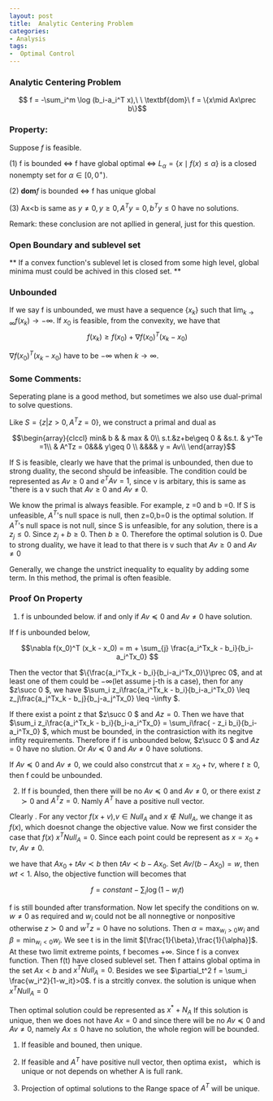 ```yaml
---
layout: post
title:  Analytic Centering Problem
categories:
- Analysis
tags:
-  Optimal Control
---
```


### Analytic Centering Problem

$$ f = -\sum_i^m \log (b_i-a_i^T x),\ \ \textbf{dom}\ f = \{x\mid Ax\prec b\}$$

### Property:
Suppose $f$ is feasible. 

(1) f is bounded $\Longleftrightarrow$ f have global optimal $\Longleftrightarrow$ $L_\alpha =\{ x\mid f(x)\leq \alpha\}$ is a closed nonempty set for $\alpha \in [0,0^+)$.

(2) $\textbf{dom} f$ is bounded $\Longleftrightarrow$  f has unique global 

(3) Ax<b is same as $y\neq 0 ,y\geq 0,A^Ty=0,b^Ty\leq0$ have no solutions.

Remark: these conclusion are not apllied in general, just for this question. 


### Open Boundary and sublevel set

** If a convex function's sublevel let is closed from some high level, global minima must could be achived in this closed set.  **


### Unbounded

If we say f is unbounded, we must have a sequence  {$x_k$} such that  $\lim_{k\to \infty} f(x_k) \to -\infty$. If $x_0$ is feasible, from the convexity, we have that 
$$f(x_k) \geq f(x_0) + \nabla f(x_0)^T (x_k - x_0)$$

$\nabla f(x_0)^T (x_k - x_0)$ have to be $-\infty$ when $k\to \infty$.


### Some Comments:
Seperating plane is a good method, but sometimes we also use dual-primal to solve questions. 

Like $S=\{z|z>0, A^T z =0\}$, we construct a primal and dual as 

$$\begin{array}{clccl}
min& b & & max & 0\\
s.t.&z+be\geq 0 & &s.t. & y^Te =1\\
& A^Tz = 0&&& y\geq 0 \\
&&&& y = Av\\
\end{array}$$

If S is feasible, clearly we have that the primal is unbounded, then due to strong duality, the second should be infeasible. The condition could be represented as $Av\geq 0$ and $e^TAv=1$, since v is arbitary, this is same as "there is a v such that $Av\geq 0$ and $Av\neq 0$.

We know the primal is always feasible. For example, z =0 and b =0.  If S is unfeasible, $A^T$'s null space is null, then z=0,b=0 is the optimal solution. If $A^T$'s null space is not null, since S is unfeasible, for any solution, there is a $z_j\leq 0$. Since $z_j+b\geq 0$. Then $b\geq 0$. Therefore the optimal solution is 0. Due to strong duality, we have it lead to that there is v such that $Av\geq 0$ and $Av\neq 0$


Generally, we change the unstrict inequality to equality by adding some term.  In this method, the primal is often feasible. 


### Proof On Property

1) f is unbounded below. if and only if  $Av\preceq 0$ and $Av\neq 0$ have solution.

If f is unbounded below, 

$$\nabla f(x_0)^T (x_k - x_0) = m + \sum_{j} \frac{a_i^Tx_k - b_i}{b_i-a_i^Tx_0} $$

Then the vector that $\{\frac{a_i^Tx_k - b_i}{b_i-a_i^Tx_0}\}\prec 0$, and at least one of them could be $-\infty$(let assume j-th is a case), then for any $z\succ 0 $, we have $\sum_i z_i\frac{a_i^Tx_k - b_i}{b_i-a_i^Tx_0} \leq z_j\frac{a_j^Tx_k - b_j}{b_j-a_j^Tx_0} \leq -\infty $. 

If there exist a point z that $z\succ 0 $ and $Az=0$. Then we have that $\sum_i z_i\frac{a_i^Tx_k - b_i}{b_i-a_i^Tx_0} =  \sum_i\frac{ - z_i b_i}{b_i-a_i^Tx_0}  $, which must be bounded, in the contrasiction with its negitve infity requirements. Therefore if f is unbounded below, $z\succ 0 $ and $Az=0$ have no slution. Or $Av\preceq 0$ and $Av\neq 0$ have solutions. 


If $Av\preceq 0$ and $Av\neq 0$, we could also constrcut that $x = x_0 + tv$, where $t\geq 0$, then f could be unbounded. 

2) If f is bounded, then there will be no $Av\preceq 0$ and $Av\neq 0$, or there exist $z\succ 0$ and $A^Tz=0$.   Namly $A^T$ have a positive null vector.

Clearly . For any vector $f(x+v)$,$v\in Null_A$ and $x\notin Null_A$, we change it as $f(x)$, which doesnot change the objective value. Now we first consider the case that $f(x)$   $x^T Null_A =0$. Since each point could be represent as $x=x_0 + tv$,  $Av\neq 0$.

we have that $Ax_0 + tAv\prec b$ then $tAv \prec b - Ax_0$.  Set $Av/(b-Ax_0) = w$, then $wt<1$. Also, the objective function will becomes that 

$$f = constant - \sum_i \log (1-w_i t)$$

f is still bounded after transformation. Now let specify the conditions on w.  $w\neq0$ as required and $w_i$ could not be all nonnegtive or nonpositive otherwise $z\succ 0$ and $w^Tz=0$ have no solutions.  Then $\alpha = \max_{w_i >0}w_i$ and $\beta = \min_{w_i <0}w_i$. We see t is in the limit $[\frac{1}{\beta},\frac{1}{\alpha}]$. At these two limit extreme points, f becomes $+\infty$. Since f is a convex function. Then f(t) have closed sublevel set. Then f attains global optima in the set $Ax<b$ and $x^T Null_A =0$. Besides we see $\partial_t^2 f = \sum_i \frac{w_i^2}{1-w_it}>0$. f is a strcitly convex. the solution  is unique when  $x^T Null_A =0$

Then optimal solution could be represented as $x^*+N_A$  If this solution is unique, then we does not have $Ax=0$ and since there will be no $Av\preceq 0$ and $Av\neq 0$, namely $Ax\leq 0$ have no solution, the whole region will be bounded.

1) If feasible and bouned, then unique.

2) If feasible and $A^T$ have positive null vector, then optima exist， which is unique or not depends on whether A is full rank.

3) Projection of optimal solutions to the Range space of $A^T$ will be unique.


